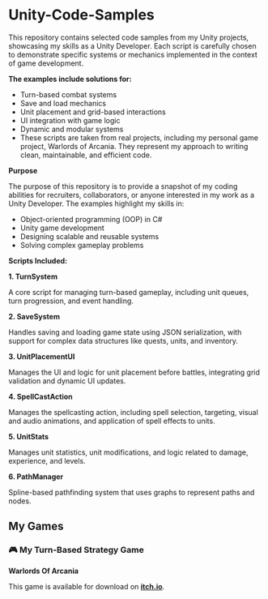 # Unity-Code-Samples
This repository contains selected code samples from my Unity projects, showcasing my skills as a Unity Developer. Each script is carefully chosen to demonstrate specific systems or mechanics implemented in the context of game development.

**The examples include solutions for:**

- Turn-based combat systems
- Save and load mechanics
- Unit placement and grid-based interactions
- UI integration with game logic
- Dynamic and modular systems
- These scripts are taken from real projects, including my personal game project, Warlords of Arcania. They represent my approach to writing clean, maintainable, and efficient code.

**Purpose**

The purpose of this repository is to provide a snapshot of my coding abilities for recruiters, collaborators, or anyone interested in my work as a Unity Developer. The examples highlight my skills in:

- Object-oriented programming (OOP) in C#
- Unity game development
- Designing scalable and reusable systems
- Solving complex gameplay problems

**Scripts Included:**

**1. TurnSystem**

A core script for managing turn-based gameplay, including unit queues, turn progression, and event handling.

**2. SaveSystem**

Handles saving and loading game state using JSON serialization, with support for complex data structures like quests, units, and inventory.

**3. UnitPlacementUI**

Manages the UI and logic for unit placement before battles, integrating grid validation and dynamic UI updates.

**4. SpellCastAction**

Manages the spellcasting action, including spell selection, targeting, visual and audio animations, and application of spell effects to units.

**5. UnitStats**

Manages unit statistics, unit modifications, and logic related to damage, experience, and levels.

**6. PathManager**

Spline-based pathfinding system that uses graphs to represent paths and nodes.

## My Games ##

### 🎮 My Turn-Based Strategy Game ###

**Warlords Of Arcania**

This game is available for download on **[itch.io](https://yourgame.itch.io/your-game-title)**. 

